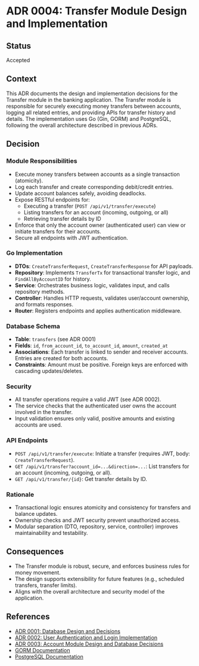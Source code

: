 # ADR 0004: Transfer Module Design and Implementation

## Status
Accepted

## Context
This ADR documents the design and implementation decisions for the Transfer module in the banking application. The Transfer module is responsible for securely executing money transfers between accounts, logging all related entries, and providing APIs for transfer history and details. The implementation uses Go (Gin, GORM) and PostgreSQL, following the overall architecture described in previous ADRs.

## Decision

### Module Responsibilities
- Execute money transfers between accounts as a single transaction (atomicity).
- Log each transfer and create corresponding debit/credit entries.
- Update account balances safely, avoiding deadlocks.
- Expose RESTful endpoints for:
  - Executing a transfer (`POST /api/v1/transfer/execute`)
  - Listing transfers for an account (incoming, outgoing, or all)
  - Retrieving transfer details by ID
- Enforce that only the account owner (authenticated user) can view or initiate transfers for their accounts.
- Secure all endpoints with JWT authentication.

### Go Implementation
- **DTOs**: `CreateTransferRequest`, `CreateTransferResponse` for API payloads.
- **Repository**: Implements `TransferTx` for transactional transfer logic, and `FindAllByAccountID` for history.
- **Service**: Orchestrates business logic, validates input, and calls repository methods.
- **Controller**: Handles HTTP requests, validates user/account ownership, and formats responses.
- **Router**: Registers endpoints and applies authentication middleware.

### Database Schema
- **Table**: `transfers` (see ADR 0001)
- **Fields**: `id`, `from_account_id`, `to_account_id`, `amount`, `created_at`
- **Associations**: Each transfer is linked to sender and receiver accounts. Entries are created for both accounts.
- **Constraints**: Amount must be positive. Foreign keys are enforced with cascading updates/deletes.

### Security
- All transfer operations require a valid JWT (see ADR 0002).
- The service checks that the authenticated user owns the account involved in the transfer.
- Input validation ensures only valid, positive amounts and existing accounts are used.

### API Endpoints
- `POST /api/v1/transfer/execute`: Initiate a transfer (requires JWT, body: `CreateTransferRequest`).
- `GET /api/v1/transfer?account_id=...&direction=...`: List transfers for an account (incoming, outgoing, or all).
- `GET /api/v1/transfer/{id}`: Get transfer details by ID.

### Rationale
- Transactional logic ensures atomicity and consistency for transfers and balance updates.
- Ownership checks and JWT security prevent unauthorized access.
- Modular separation (DTO, repository, service, controller) improves maintainability and testability.

## Consequences
- The Transfer module is robust, secure, and enforces business rules for money movement.
- The design supports extensibility for future features (e.g., scheduled transfers, transfer limits).
- Aligns with the overall architecture and security model of the application.

## References
- [ADR 0001: Database Design and Decisions](0001-database-design.md)
- [ADR 0002: User Authentication and Login Implementation](0002-user-authentication.md)
- [ADR 0003: Account Module Design and Database Decisions](0003-account-module.md)
- [GORM Documentation](https://gorm.io/docs/)
- [PostgreSQL Documentation](https://www.postgresql.org/docs/) 
